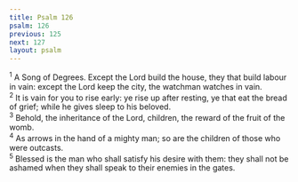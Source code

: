```yaml
---
title: Psalm 126
psalm: 126
previous: 125
next: 127
layout: psalm
---
```

<div class="psalm-verse"><sup class="verse-number">1</sup> A Song of Degrees. Except the Lord build the house, they that build labour in vain: except the Lord keep the city, the watchman watches in vain. </div><div class="psalm-verse"><sup class="verse-number">2</sup> It is vain for you to rise early: ye rise up after resting, ye that eat the bread of grief; while he gives sleep to his beloved. </div><div class="psalm-verse"><sup class="verse-number">3</sup> Behold, the inheritance of the Lord, children, the reward of the fruit of the womb. </div><div class="psalm-verse"><sup class="verse-number">4</sup> As arrows in the hand of a mighty man; so are the children of those who were outcasts. </div><div class="psalm-verse"><sup class="verse-number">5</sup> Blessed is the man who shall satisfy his desire with them: they shall not be ashamed when they shall speak to their enemies in the gates. </div>
